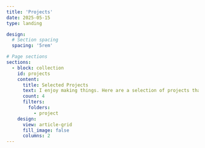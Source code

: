 ```yaml
---
title: 'Projects'
date: 2025-05-15
type: landing

design:
  # Section spacing
  spacing: '5rem'

# Page sections
sections:
  - block: collection
    id: projects
    content:
      title: Selected Projects
      text: I enjoy making things. Here are a selection of projects that I have worked on over the years.
      count: 4 
      filters:
        folders:
          - project
    design:
      view: article-grid
      fill_image: false
      columns: 2
---
```

